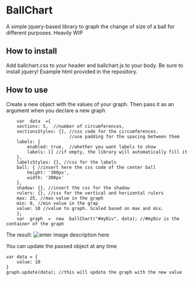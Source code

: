 # BallChart

A simple jquery-based library to graph the change of size of a ball for different purposes. Heavily WIP

## How to install
Add ballchart.css to your header and ballchart.js to your body. Be sure to install jquery!
Example html provided in the repository.

## How to use
Create a new object with the values of your graph. Then pass it as an argument when you declare a new graph

		var  data  ={
		sections: 5,  //number of circumferences,
		sectionsStyles: {}, //css code for the circumferences.
							//use padding for the spacing between them
		labels: {
			enabled: true,  //whether you want labels to show
			labels: [] //if empty, the library will automatically fill it
		},
		labelsStyles: {}, //css for the labels 
		ball: { //insert here the css code of the center ball
			height: '300px', 
			width: '300px'
		},
		shadow: {}, //insert the css for the shadow
		rulers: {}, //css for the vertical and horizontal rulers
		max: 25, //max value in the graph
		min: 0, //min value in the grap
		value: 10 //value to graph. Scaled based on max and mix.
		};
		var  graph  =  new  ballChart("#myDiv", data); //#myDiv is the container of the graph

The result:
![enter image description here](https://i.imgur.com/oUxDAr3.png)

You can update the passed object at any time

	var data = {
		value: 10
	}
	graph.update(data); //this will update the graph with the new value

